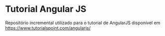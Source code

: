 # Tutorial Angular JS

Repositório incremental utilizado para o tutorial de AngularJS disponível em https://www.tutorialspoint.com/angularjs/

